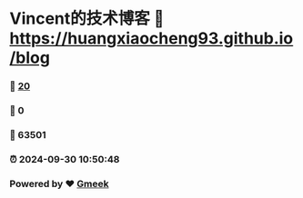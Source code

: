 # Vincent的技术博客 :link: https://huangxiaocheng93.github.io/blog 
### :page_facing_up: [20](https://huangxiaocheng93.github.io/blog/tag.html) 
### :speech_balloon: 0 
### :hibiscus: 63501 
### :alarm_clock: 2024-09-30 10:50:48 
### Powered by :heart: [Gmeek](https://github.com/Meekdai/Gmeek)
